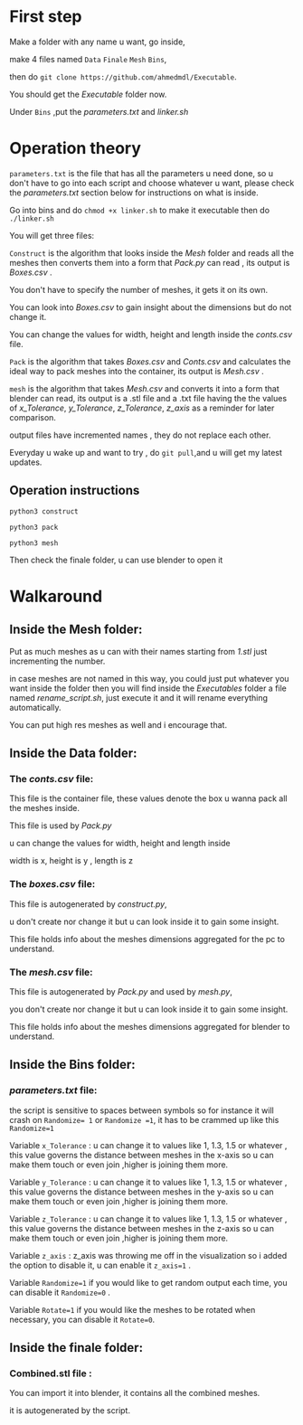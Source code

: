 # First step
Make a folder with any name u want, go inside,

make 4 files named `Data` `Finale` `Mesh` `Bins`,

then do `git clone https://github.com/ahmedmdl/Executable`.

You should get the *Executable* folder now.

Under `Bins` ,put the *parameters.txt* and *linker.sh*

# Operation theory
`parameters.txt` is the file that has all the parameters u need done, so u don't have to go into each script and choose whatever u want, please check the *parameters.txt* section below for instructions on what is inside.

Go into bins and do `chmod +x linker.sh` to make it executable then do `./linker.sh`

You will get three files:

`Construct` is the algorithm that looks inside the *Mesh* folder and reads all the meshes then converts them into a form that *Pack.py* can read , its output is *Boxes.csv* .

You don't have to specify the number of meshes, it gets it on its own.

You can look into *Boxes.csv* to gain insight about the dimensions but do not change it.

You can change the values for width, height and length inside the *conts.csv* file.

`Pack` is the algorithm that takes *Boxes.csv* and *Conts.csv* and calculates the ideal way to pack meshes into the container, its output is *Mesh.csv* .

`mesh` is the algorithm that takes *Mesh.csv* and converts it into a form that blender can read,  its output is a .stl file and a .txt file having the the values of *x_Tolerance*, *y_Tolerance*, *z_Tolerance*, *z_axis* as a reminder for later comparison.

output files have incremented names , they do not replace each other.

Everyday u wake up and want to try , do `git pull`,and u will get my latest updates.



## Operation instructions
`python3 construct`

`python3 pack`

`python3 mesh`

Then check the finale folder, u can use blender to open it 

# Walkaround
## Inside the Mesh folder:
  Put as much meshes as u can with their names starting from *1.stl* just incrementing the number.
  
  in case meshes are not named in this way, you could just put whatever you want inside the folder then you will find inside the *Executables* folder a file named *rename_script.sh*, just execute it and it will rename everything automatically.
  
  You can put high res meshes as well and i encourage that.


## Inside the Data folder:
 ### The *conts.csv* file:
   This file is the container file, these values denote the box u wanna pack all the meshes inside.
   
   This file is used by *Pack.py*
   
   u can change the values for width, height and length inside
   
   width is x, height is y , length is z
      
 ### The *boxes.csv* file:
   This file is autogenerated by *construct.py*, 
   
   u don't create nor change it but u can look inside it to gain some insight.
   
   This file holds info about the meshes dimensions aggregated for the pc to understand.
       
 ### The *mesh.csv* file:
   This file is autogenerated by *Pack.py* and used by *mesh.py*,
   
   you don't create nor change it but u can look inside it to gain some insight.
   
   This file holds info about the  meshes dimensions aggregated for blender to understand.
 
  

## Inside the Bins folder:

   ### *parameters.txt* file: 
the script is sensitive to spaces between symbols so for instance it will crash on `Randomize= 1` or `Randomize =1`, it has to be crammed up like this `Randomize=1`  
   
Variable `x_Tolerance` : u can change it to values like 1, 1.3, 1.5 or whatever , this value governs the distance between meshes in the x-axis so u can make them touch or even join ,higher is joining them more. 

Variable `y_Tolerance` : u can change it to values like 1, 1.3, 1.5 or whatever , this value governs the distance between meshes in the y-axis so u can make them touch or even join ,higher is joining them more.

Variable `z_Tolerance` : u can change it to values like 1, 1.3, 1.5 or whatever , this value governs the distance between meshes in the z-axis so u can make them touch or even join ,higher is joining them more. 

Variable `z_axis` : z_axis was throwing me off in the visualization so i added the option to disable it, u can enable it `z_axis=1` . 
  
 Variable `Randomize=1` if you would like to get random output each time, you can disable it `Randomize=0` .  
 
 Variable `Rotate=1` if you would like the meshes to be rotated when necessary, you can disable it `Rotate=0`.
 
 ## Inside the finale folder:
### Combined.stl file :
   You can import it into blender, it contains all the combined meshes.
   
   it is autogenerated by the script. 
